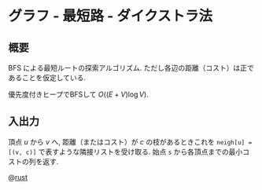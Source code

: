 # グラフ - 最短路 - ダイクストラ法

## 概要
BFS による最短ルートの探索アルゴリズム.
ただし各辺の距離（コスト）は正であることを仮定している.

優先度付きヒープでBFSして $O((E+V) \log V)$.

## 入出力

頂点 $u$ から $v$ へ, 距離（またはコスト）が $c$ の枝があるときこれを
`neigh[u] = [(v, c)]`
で表すような隣接リストを受け取る.
始点 `s` から各頂点までの最小コストの列を返す.

@[rust](procon-rs/src/graph/shortest/dijkstra.rs)

